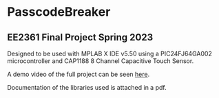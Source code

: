 # PasscodeBreaker
## EE2361 Final Project Spring 2023

Designed to be used with MPLAB X IDE v5.50 using a PIC24FJ64GA002 microcontroller and CAP1188 8 Channel Capacitive Touch Sensor. 

A demo video of the full project can be seen [here](https://drive.google.com/file/d/1ezScyrWaestfbDl-gvvks3eRAyD4ct6V/view?usp=sharing). 

Documentation of the libraries used is attached in a pdf. 

